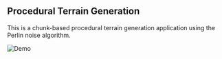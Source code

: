 ## Procedural Terrain Generation
This is a chunk-based procedural terrain generation application using the Perlin noise algorithm. 

![Demo](https://github.com/Richard-Cao226/Procedural-Terrain-Generation/assets/44596884/8206eebd-36b5-4a15-9c2f-433020b8c454)
